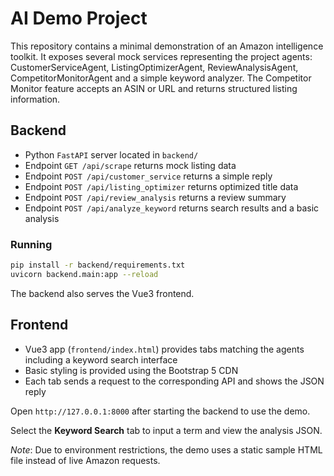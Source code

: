 # AI Demo Project

This repository contains a minimal demonstration of an Amazon intelligence toolkit. It exposes several mock services representing the project agents:
CustomerServiceAgent, ListingOptimizerAgent, ReviewAnalysisAgent, CompetitorMonitorAgent and a simple keyword analyzer. The Competitor Monitor feature accepts an ASIN or URL and returns structured listing information.

## Backend
- Python `FastAPI` server located in `backend/`
- Endpoint `GET /api/scrape` returns mock listing data
- Endpoint `POST /api/customer_service` returns a simple reply
- Endpoint `POST /api/listing_optimizer` returns optimized title data
- Endpoint `POST /api/review_analysis` returns a review summary
- Endpoint `POST /api/analyze_keyword` returns search results and a basic analysis


### Running
```bash
pip install -r backend/requirements.txt
uvicorn backend.main:app --reload
```
The backend also serves the Vue3 frontend.

## Frontend
- Vue3 app (`frontend/index.html`) provides tabs matching the agents including a keyword search interface
- Basic styling is provided using the Bootstrap 5 CDN
- Each tab sends a request to the corresponding API and shows the JSON reply


Open `http://127.0.0.1:8000` after starting the backend to use the demo.

Select the **Keyword Search** tab to input a term and view the analysis JSON.

*Note*: Due to environment restrictions, the demo uses a static sample HTML file instead of live Amazon requests.
